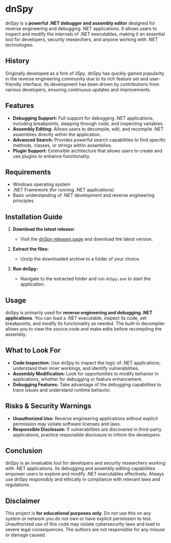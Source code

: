 # dnSpy

dnSpy is a **powerful .NET debugger and assembly editor** designed for reverse engineering and debugging .NET applications. It allows users to inspect and modify the internals of .NET executables, making it an essential tool for developers, security researchers, and anyone working with .NET technologies.

## History
Originally developed as a fork of *ilSpy*, dnSpy has quickly gained popularity in the reverse engineering community due to its rich feature set and user-friendly interface. Its development has been driven by contributions from various developers, ensuring continuous updates and improvements.

## Features
- **Debugging Support:** Full support for debugging .NET applications, including breakpoints, stepping through code, and inspecting variables.
- **Assembly Editing:** Allows users to decompile, edit, and recompile .NET assemblies directly within the application.
- **Advanced Search:** Provides powerful search capabilities to find specific methods, classes, or strings within assemblies.
- **Plugin Support:** Extensible architecture that allows users to create and use plugins to enhance functionality.

## Requirements
- Windows operating system
- .NET Framework (for running .NET applications)
- Basic understanding of .NET development and reverse engineering principles

## Installation Guide

1. **Download the latest release:**
   - Visit the [dnSpy releases page](https://github.com/dnSpy/dnSpy/releases) and download the latest version.

2. **Extract the files:**
   - Unzip the downloaded archive to a folder of your choice.

3. **Run dnSpy:**
   - Navigate to the extracted folder and run `dnSpy.exe` to start the application.

## Usage
dnSpy is primarily used for **reverse engineering and debugging .NET applications**. You can load a .NET executable, inspect its code, set breakpoints, and modify its functionality as needed. The built-in decompiler allows you to view the source code and make edits before recompiling the assembly.

## What to Look For
- **Code Inspection:** Use dnSpy to inspect the logic of .NET applications, understand their inner workings, and identify vulnerabilities.
- **Assembly Modification:** Look for opportunities to modify behavior in applications, whether for debugging or feature enhancement.
- **Debugging Features:** Take advantage of the debugging capabilities to trace issues and understand runtime behavior.

## Risks & Security Warnings
- **Unauthorized Use:** Reverse engineering applications without explicit permission may violate software licenses and laws.
- **Responsible Disclosure:** If vulnerabilities are discovered in third-party applications, practice responsible disclosure to inform the developers.

## Conclusion
dnSpy is an invaluable tool for developers and security researchers working with .NET applications. Its debugging and assembly editing capabilities empower users to explore and modify .NET executables effectively. Always use dnSpy responsibly and ethically in compliance with relevant laws and regulations.

## Disclaimer
This project is **for educational purposes only**. Do not use this on any system or network you do not own or have explicit permission to test. Unauthorized use of this code may violate cybersecurity laws and lead to severe legal consequences. The authors are not responsible for any misuse or damage caused.
